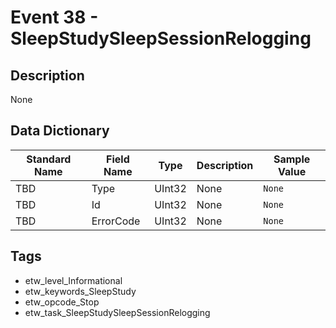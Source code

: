 # Event 38 - SleepStudySleepSessionRelogging

## Description
None

## Data Dictionary
|Standard Name|Field Name|Type|Description|Sample Value|
|---|---|---|---|---|
|TBD|Type|UInt32|None|`None`|
|TBD|Id|UInt32|None|`None`|
|TBD|ErrorCode|UInt32|None|`None`|

## Tags
* etw_level_Informational
* etw_keywords_SleepStudy
* etw_opcode_Stop
* etw_task_SleepStudySleepSessionRelogging